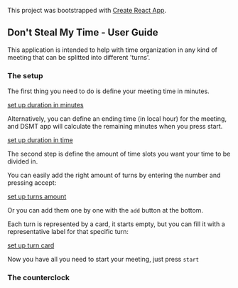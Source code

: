 This project was bootstrapped with [Create React App](https://github.com/facebook/create-react-app).

## Don't Steal My Time - User Guide

This application is intended to help with time organization in any kind of meeting that can be splitted into different 'turns'.

### The setup

The first thing you need to do is define your meeting time in minutes.

[set up duration in minutes](https://github.com/German969/dsmt/tree/master/public/images/user-guide/set-up-duration-minutes.png)

Alternatively, you can define an ending time (in local hour) for the meeting, and DSMT app will calculate the remaining minutes when you press start.

[set up duration in time](https://github.com/German969/dsmt/tree/master/public/images/user-guide/set-up-duration-time.png)

The second step is define the amount of time slots you want your time to be divided in.

You can easily add the right amount of turns by entering the number and pressing accept:

[set up turns amount](https://github.com/German969/dsmt/tree/master/public/images/user-guide/set-up-total-turns.png)

Or you can add them one by one with the `add` button at the bottom.

Each turn is represented by a card, it starts empty, but you can fill it with a representative label for that specific turn:

[set up turn card](https://github.com/German969/dsmt/tree/master/public/images/user-guide/set-up-turn-card.png)

Now you have all you need to start your meeting, just press `start`

### The counterclock